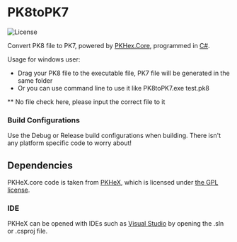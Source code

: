 PK8toPK7
=====
![License](https://img.shields.io/badge/License-GPLv3-blue.svg)

Convert PK8 file to PK7, powered by [PKHex.Core](https://github.com/kwsch/PKHeX), programmed in [C#](https://en.wikipedia.org/wiki/C_Sharp_%28programming_language%29).

Usage for windows user:
* Drag your PK8 file to the executable file, PK7 file will be generated in the same folder
* Or you can use command line to use it like PK8toPK7.exe test.pk8


** No file check here, please input the correct file to it

### Build Configurations

Use the Debug or Release build configurations when building. There isn't any platform specific code to worry about!

## Dependencies

PKHeX.core code is taken from [PKHeX](https://github.com/kwsch/PKHeX), which is licensed under [the GPL license](https://github.com/kwsch/PKHeX/blob/master/LICENSE.md).

### IDE

PKHeX can be opened with IDEs such as [Visual Studio](https://visualstudio.microsoft.com/downloads/) by opening the .sln or .csproj file.
